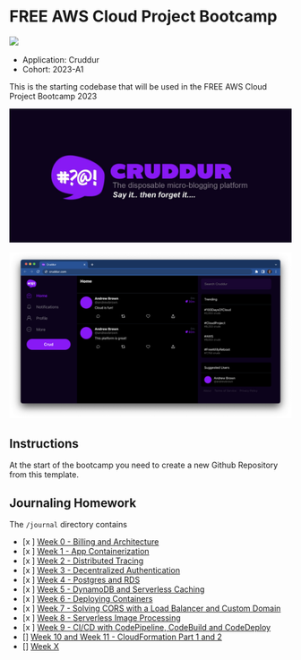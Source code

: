 # FREE AWS Cloud Project Bootcamp

![](https://codebuild.us-east-1.amazonaws.com/badges?uuid=eyJlbmNyeXB0ZWREYXRhIjoicDhGaGZwcUxZQW12MVhPSElGOU1XcnJWVVBiNFNBVG0rWHVJM2hzMGpsblFRT0RVc29RSTVvU3RoRFVBMTRRZ09zMzBZTUU1VHc3STVRaGFTSzNheXAwPSIsIml2UGFyYW1ldGVyU3BlYyI6IkxpTnJzNTF4WmtheU02OWkiLCJtYXRlcmlhbFNldFNlcmlhbCI6MX0%3D&branch=main)

- Application: Cruddur
- Cohort: 2023-A1

This is the starting codebase that will be used in the FREE AWS Cloud Project Bootcamp 2023

![Cruddur Graphic](_docs/assets/cruddur-banner.jpg)

![Cruddur Screenshot](_docs/assets/cruddur-screenshot.png)

## Instructions

At the start of the bootcamp you need to create a new Github Repository from this template.

## Journaling Homework

The `/journal` directory contains

- [x ] [Week 0 - Billing and Architecture](journal/week0.md)
- [x ] [Week 1 - App Containerization](journal/week1.md)
- [x ] [Week 2 - Distributed Tracing](journal/week2.md)
- [x ] [Week 3 - Decentralized Authentication](journal/week3.md)
- [x ] [Week 4 - Postgres and RDS](journal/week4.md)
- [x ] [Week 5 - DynamoDB and Serverless Caching](journal/week5.md)
- [x ] [Week 6 - Deploying Containers](journal/week6.md)
- [x ] [Week 7 - Solving CORS with a Load Balancer and Custom Domain](journal/week7.md)
- [x ] [Week 8 - Serverless Image Processing](journal/week8.md)
- [x ] [Week 9 - CI/CD with CodePipeline, CodeBuild and CodeDeploy](journal/week9.md)
- [] [Week 10 and Week 11 - CloudFormation Part 1 and 2](journal/week10.md)
- [] [Week X](journal/week11.md)



